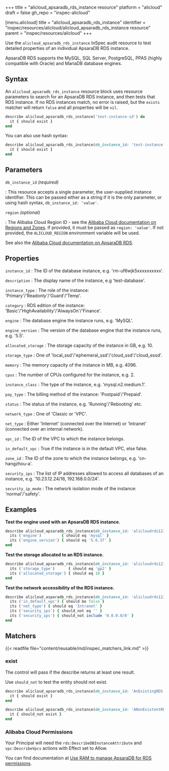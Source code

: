 +++
title = "alicloud_apsaradb_rds_instance resource"
platform = "alicloud"
draft = false
gh_repo = "inspec-alicloud"

[menu.alicloud]
title = "alicloud_apsaradb_rds_instance"
identifier = "inspec/resources/alicloud/alicloud_apsaradb_rds_instance resource"
parent = "inspec/resources/alicloud"
+++

Use the `alicloud_apsaradb_rds_instance` InSpec audit resource to test detailed properties of an individual ApsaraDB RDS instance.

ApsaraDB RDS supports the MySQL, SQL Server, PostgreSQL, PPAS (highly compatible with Oracle) and MariaDB database engines.

## Syntax

An `alicloud_apsaradb_rds_instance` resource block uses resource parameters to search for an ApsaraDB RDS instance, and then tests that
RDS instance.  If no RDS instances match, no error is raised, but the `exists` matcher will return `false` and all properties will be `nil`.

```ruby
describe alicloud_apsaradb_rds_instance('test-instance-id') do
  it { should exist }
end
```

You can also use hash syntax:

```ruby
describe alicloud_apsaradb_rds_instance(db_instance_id: 'test-instance-id') do
  it { should exist }
end
```

## Parameters

`db_instance_id` _(required)_

: This resource accepts a single parameter, the user-supplied instance identifier.
  This can be passed either as a string if it is the only parameter, or using hash syntax, `db_instance_id: 'value'`.

`region` _(optional)_

: The Alibaba Cloud Region ID - see the [Alibaba Cloud documentation on Regions and Zones](https://www.alibabacloud.com/help/doc-detail/40654.htm).
  If provided, it must be passed as `region: 'value'`.
  If not provided, the `ALICLOUD_REGION` environment variable will be used.

See also the [Alibaba Cloud documentation on ApsaraDB RDS](https://www.alibabacloud.com/help/doc-detail/26092.htm).

## Properties

`instance_id`
: The ID of the database instance, e.g. 'rm-uf6wjk5xxxxxxxxxx'.

`description`
: The display name of the instance, e.g 'test-database'.

`instance_type`
: The role of the instance: 'Primary'/'Readonly'/'Guard'/'Temp'.

`category`
: RDS edition of the instance: 'Basic'/'HighAvailability'/'AlwaysOn'/'Finance'.

`engine`
: The database engine the instance runs, e.g. 'MySQL'.

`engine_version`
: The version of the database engine that the instance runs, e.g. '5.5'.

`allocated_storage`
: The storage capacity of the instance in GB, e.g. 10.

`storage_type`
: One of 'local_ssd'/'ephemeral_ssd'/'cloud_ssd'/'cloud_essd'.

`memory`
: The memory capacity of the instance in MB, e.g. 4096.

`cpus`
: The number of CPUs configured for the instance, e.g. 2.

`instance_class`
: The type of the instance, e.g. 'mysql.n2.medium.1'.

`pay_type`
: The billing method of the instance: 'Postpaid'/'Prepaid'.

`status`
: The status of the instance, e.g. 'Running'/'Rebooting' etc.

`network_type`
: One of 'Classic or 'VPC'.

`net_type`
: Either 'Internet' (connected over the Internet) or 'Intranet' (connected over an internal network).

`vpc_id`
: The ID of the VPC to which the instance belongs.

`in_default_vpc`
: True if the instance is in the default VPC, else false.

`zone_id`
: The ID of the zone to which the instance belongs, e.g. 'cn-hangzhou-a'.

`security_ips`
: The list of IP addresses allowed to access all databases of an instance, e.g. '10.23.12.24/16, 192.168.0.0/24'.

`security_ip_mode`
: The network isolation mode of the instance: 'normal'/'safety'.

## Examples

**Test the engine used with an ApsaraDB RDS instance.**

```ruby
describe alicloud_apsaradb_rds_instance(db_instance_id: 'alicloudrds123') do
  its ('engine')         { should eq 'mysql' }
  its ('engine_version') { should eq '5.6.37' }
end
```

**Test the storage allocated to an RDS instance.**

```ruby
describe alicloud_apsaradb_rds_instance(db_instance_id: 'alicloudrds123') do
  its ('storage_type')      { should eq 'gp2' }
  its ('allocated_storage') { should eq 10 }
end
```

**Test the network accessibility of the RDS instance.**

```ruby
describe alicloud_asparadb_rds_instance(db_instance_id: 'alicloudrds123') do
  its ('in_default_vpc') { should be false }
  its ('net_type') { should eq 'Intranet' }
  its ('security_ips') { should_not eq '' }
  its ('security_ips') { should_not include '0.0.0.0/0' }
end
```

## Matchers

{{< readfile file="content/reusable/md/inspec_matchers_link.md" >}}

### exist

The control will pass if the describe returns at least one result.

Use `should_not` to test the entity should not exist.

```ruby
describe alicloud_apsaradb_rds_instance(db_instance_id: 'AnExistingRDS') do
  it { should exist }
end
```

```ruby
describe alicloud_apsaradb_rds_instance(db_instance_id: 'ANonExistentRDS') do
  it { should_not exist }
end
```

### Alibaba Cloud Permissions

Your Principal will need the `rds:DescribeDBInstanceAttribute` and `vpc:DescribeVpcs` actions with Effect set to Allow.

You can find documentation at [Use RAM to manage ApsaraDB for RDS permissions](https://www.alibabacloud.com/help/doc-detail/58932.htm#section-rhd-4ll-5gb).
